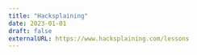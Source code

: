 ```yaml
---
title: "Hacksplaining"
date: 2023-01-01
draft: false
externalURL: https://www.hacksplaining.com/lessons
---
```

